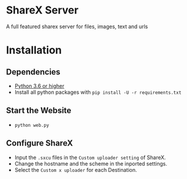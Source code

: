 # ShareX Server
A full featured sharex server for files, images, text and urls

# Installation

## Dependencies

- [Python 3.6 or higher](https://www.python.org/)    
- Install all python packages with `pip install -U -r requirements.txt`

## Start the Website

- `python web.py`

## Configure ShareX

- Input the `.sxcu` files in the `Custom uploader setting` of ShareX.
- Change the hostname and the scheme in the inported settings.
- Select the `Custom x uploader` for each Destination.
